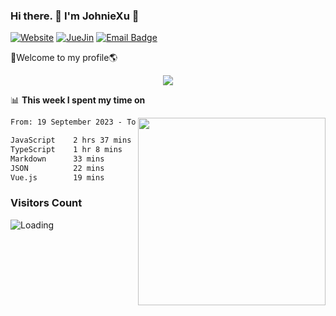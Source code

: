 ### Hi there. 👋 I'm JohnieXu :lemon:

[![Website](https://img.shields.io/badge/-Website-c14438?style=flat-square&logo=w&logoColor=white)](https://johniexu.github.io/)
[![JueJin](https://img.shields.io/badge/-JueJin-c14438?style=flat-square&logo=j&logoColor=white)](https://juejin.cn/user/2277843822444958)
[![Email Badge](https://img.shields.io/badge/-Email-c14438?style=flat-square&logo=Email&logoColor=white&link=mailto:281910378@qq.com)](mailto:281910378@qq.com)

🚀Welcome to my profile🌎

<center>
<img align='center' src="https://images.unsplash.com/photo-1690689636978-90d0f3592791?ixlib=rb-4.0.3&ixid=M3wxMjA3fDB8MHxwaG90by1wYWdlfHx8fGVufDB8fHx8fA%3D%3D&auto=format&fit=crop&w=2070&q=80">
</center>

📊 **This week I spent my time on**

<img align='right' width="300" src="https://github-readme-stats.vercel.app/api?username=JohnieXu&show_icons=true&title_color=fff&icon_color=79ff97&text_color=9f9f9f&bg_color=151515&count_private=true">

<!--START_SECTION:waka-->

```txt
From: 19 September 2023 - To: 26 September 2023

JavaScript    2 hrs 37 mins   █████████████░░░░░░░░░░░░   52.21 %
TypeScript    1 hr 8 mins     █████▓░░░░░░░░░░░░░░░░░░░   22.59 %
Markdown      33 mins         ██▓░░░░░░░░░░░░░░░░░░░░░░   10.99 %
JSON          22 mins         █▓░░░░░░░░░░░░░░░░░░░░░░░   07.32 %
Vue.js        19 mins         █▓░░░░░░░░░░░░░░░░░░░░░░░   06.53 %
```

<!--END_SECTION:waka-->

### Visitors Count
<img align="left" src = "https://profile-counter.glitch.me/JohnieXu/count.svg" alt ="Loading">
